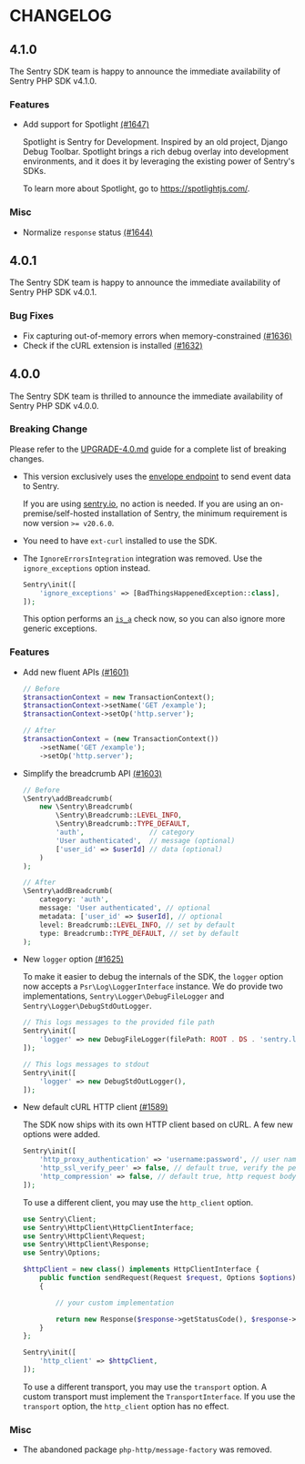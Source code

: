# CHANGELOG

## 4.1.0

The Sentry SDK team is happy to announce the immediate availability of Sentry PHP SDK v4.1.0.

### Features

- Add support for Spotlight [(#1647)](https://github.com/getsentry/sentry-php/pull/1647)

  Spotlight is Sentry for Development. Inspired by an old project, Django Debug Toolbar. Spotlight brings a rich debug overlay into development environments, and it does it by leveraging the existing power of Sentry's SDKs.

  To learn more about Spotlight, go to https://spotlightjs.com/.

### Misc

- Normalize `response` status [(#1644)](https://github.com/getsentry/sentry-php/pull/1644)

## 4.0.1

The Sentry SDK team is happy to announce the immediate availability of Sentry PHP SDK v4.0.1.

### Bug Fixes

- Fix capturing out-of-memory errors when memory-constrained [(#1636)](https://github.com/getsentry/sentry-php/pull/1636)
- Check if the cURL extension is installed [(#1632)](https://github.com/getsentry/sentry-php/pull/1632)

## 4.0.0

The Sentry SDK team is thrilled to announce the immediate availability of Sentry PHP SDK v4.0.0.

### Breaking Change

Please refer to the [UPGRADE-4.0.md](UPGRADE-4.0.md) guide for a complete list of breaking changes.

- This version exclusively uses the [envelope endpoint](https://develop.sentry.dev/sdk/envelopes/) to send event data to Sentry.

  If you are using [sentry.io](https://sentry.io), no action is needed.
  If you are using an on-premise/self-hosted installation of Sentry, the minimum requirement is now version `>= v20.6.0`.

- You need to have `ext-curl` installed to use the SDK.

- The `IgnoreErrorsIntegration` integration was removed. Use the `ignore_exceptions` option instead.

  ```php
  Sentry\init([
      'ignore_exceptions' => [BadThingsHappenedException::class],
  ]);
  ```

  This option performs an [`is_a`](https://www.php.net/manual/en/function.is-a.php) check now, so you can also ignore more generic exceptions.

### Features

- Add new fluent APIs [(#1601)](https://github.com/getsentry/sentry-php/pull/1601)

  ```php
  // Before
  $transactionContext = new TransactionContext();
  $transactionContext->setName('GET /example');
  $transactionContext->setOp('http.server');

  // After
  $transactionContext = (new TransactionContext())
      ->setName('GET /example');
      ->setOp('http.server');
  ```

- Simplify the breadcrumb API [(#1603)](https://github.com/getsentry/sentry-php/pull/1603)

  ```php
  // Before
  \Sentry\addBreadcrumb(
      new \Sentry\Breadcrumb(
          \Sentry\Breadcrumb::LEVEL_INFO,
          \Sentry\Breadcrumb::TYPE_DEFAULT,
          'auth',                // category
          'User authenticated',  // message (optional)
          ['user_id' => $userId] // data (optional)
      )
  );

  // After
  \Sentry\addBreadcrumb(
      category: 'auth',
      message: 'User authenticated', // optional
      metadata: ['user_id' => $userId], // optional
      level: Breadcrumb::LEVEL_INFO, // set by default
      type: Breadcrumb::TYPE_DEFAULT, // set by default
  );
  ```

- New `logger` option [(#1625)](https://github.com/getsentry/sentry-php/pull/1625)

  To make it easier to debug the internals of the SDK, the `logger` option now accepts a `Psr\Log\LoggerInterface` instance.
  We do provide two implementations, `Sentry\Logger\DebugFileLogger` and `Sentry\Logger\DebugStdOutLogger`.

  ```php
  // This logs messages to the provided file path
  Sentry\init([
      'logger' => new DebugFileLogger(filePath: ROOT . DS . 'sentry.log'),
  ]);

  // This logs messages to stdout
  Sentry\init([
      'logger' => new DebugStdOutLogger(),
  ]);
  ```

- New default cURL HTTP client [(#1589)](https://github.com/getsentry/sentry-php/pull/1589)

  The SDK now ships with its own HTTP client based on cURL. A few new options were added.

  ```php
  Sentry\init([
      'http_proxy_authentication' => 'username:password', // user name and password to use for proxy authentication
      'http_ssl_verify_peer' => false, // default true, verify the peer's SSL certificate
      'http_compression' => false, // default true, http request body compression
  ]);
  ```

  To use a different client, you may use the `http_client` option.

  ```php
  use Sentry\Client;
  use Sentry\HttpClient\HttpClientInterface;
  use Sentry\HttpClient\Request;
  use Sentry\HttpClient\Response;
  use Sentry\Options;

  $httpClient = new class() implements HttpClientInterface {
      public function sendRequest(Request $request, Options $options): Response
      {

          // your custom implementation

          return new Response($response->getStatusCode(), $response->getHeaders(), '');
      }
  };

  Sentry\init([
      'http_client' => $httpClient,
  ]);
  ```

  To use a different transport, you may use the `transport` option. A custom transport must implement the `TransportInterface`.
  If you use the `transport` option, the `http_client` option has no effect.

### Misc

- The abandoned package `php-http/message-factory` was removed.
